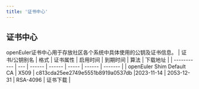 ```yaml
---
title: '证书中心'
---
```


<script setup lang="ts">
import { computed, watch, ref } from 'vue';
import { withBase } from 'vitepress';

import { useCommon } from '@/stores/common';

import BannerLevel2 from '@/components/BannerLevel2.vue'

import banner from '@/assets/banner/banner-security.png';
import illustration from '@/assets/illustrations/support/vulnerability-reporting.png';

const commonStore = useCommon();
const isDark = computed(() => {
  return commonStore.theme === 'dark' ? true : false;
});
</script>

<ClientOnly>
  <BannerLevel2
    :background-image="banner"
    background-text="SUPPORT"
    title="证书中心"
    :illustration="illustration"
/>
</ClientOnly>

<div class='markdown'>

## 证书中心
openEuler证书中心用于存放社区各个系统中具体使用的公钥及证书信息。
|  证书/公钥别名 | 格式 | 证书属性 | 启用时间 | 到期时间 | 算法 | 下载地址 |
|  ----------- | --- | ------ | ------ | ----- | ------ | ------- |
|  openEuler Shim Default CA | X509 | c813cda25ee2749e5551b8919a0537db |2023-11-14 | 2053-12-31 | RSA-4096 | <a :href="withBase('/certificates/default-x509ca.cer')" download>证书下载</a> |

</div>

<style lang="scss" scoped>
.table-striped{
    margin-top: 20px;
    td,
    th{
        padding: 16px 0 16px 37px;
    }
}
.pc{
    margin: 20px 0;
    width:100%;
    @media screen and (max-width: 768px) {
        display: none;
    }
}
.mobile{
    display:none;
    @media screen and (max-width: 768px) {
        display: block;
    }
}
</style>